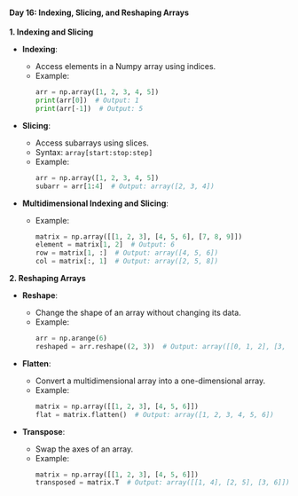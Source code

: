
#### Day 16: Indexing, Slicing, and Reshaping Arrays

**1. Indexing and Slicing**

- **Indexing**: 
  - Access elements in a Numpy array using indices.
  - Example:
    ```python
    arr = np.array([1, 2, 3, 4, 5])
    print(arr[0])  # Output: 1
    print(arr[-1])  # Output: 5
    ```

- **Slicing**: 
  - Access subarrays using slices.
  - Syntax: `array[start:stop:step]`
  - Example:
    ```python
    arr = np.array([1, 2, 3, 4, 5])
    subarr = arr[1:4]  # Output: array([2, 3, 4])
    ```

- **Multidimensional Indexing and Slicing**:
  - Example:
    ```python
    matrix = np.array([[1, 2, 3], [4, 5, 6], [7, 8, 9]])
    element = matrix[1, 2]  # Output: 6
    row = matrix[1, :]  # Output: array([4, 5, 6])
    col = matrix[:, 1]  # Output: array([2, 5, 8])
    ```

**2. Reshaping Arrays**

- **Reshape**: 
  - Change the shape of an array without changing its data.
  - Example:
    ```python
    arr = np.arange(6)
    reshaped = arr.reshape((2, 3))  # Output: array([[0, 1, 2], [3, 4, 5]])
    ```

- **Flatten**: 
  - Convert a multidimensional array into a one-dimensional array.
  - Example:
    ```python
    matrix = np.array([[1, 2, 3], [4, 5, 6]])
    flat = matrix.flatten()  # Output: array([1, 2, 3, 4, 5, 6])
    ```

- **Transpose**: 
  - Swap the axes of an array.
  - Example:
    ```python
    matrix = np.array([[1, 2, 3], [4, 5, 6]])
    transposed = matrix.T  # Output: array([[1, 4], [2, 5], [3, 6]])
    ```
 
